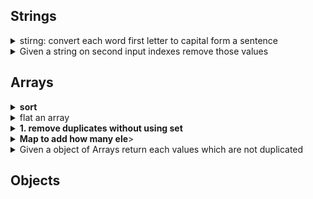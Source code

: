 ## Strings

 <details><summary>stirng: convert each word first letter to capital form a sentence</summary>

  ```typescript
    string1 = 'tets hdsfhjsgfhgds'
    let stringe = string1.split(' ').map(v => v[0].toUpperCase()+v.slice(0)).join(' ');
    console.log(stringe)
  ```
 </details>
 <details><summary>Given a string on second input indexes remove those values </summary>

  ```typescript
    string1 = 'tets hdsfhjsgfhgds'
    let stringe = string1.split(' ').map(v => v[0].toUpperCase()+v.slice(0)).join(' ');
    console.log(stringe)
  ```
 </details>

## Arrays

<details>
  <summary><strong>sort</strong></summary>

  ```typescript
  const g = ['a', 'b', 'g', 'a']
  g.sort();
  console.log(g)

  // Create an Array
  const points = [40, 100, 1, 5, 25, 10];

  // Sort the Array
  points.sort(function(a, b){return a-b});
  ```

</details>

 

 <details><summary>flat an array</summary>

    ```typescript
    const arr =[1,3,4,[3,4,5,[4,6,3]]];
    const arr2 = [];

    // using flat
      //  arr2 = arr.flat(3);

    // not using pre-defined
      function flatArray(data){
        for(var i=0;i<data.length;i++){
          if(Array.isArray(data[i])){
            flatArray(data[i])
          } else {
            arr2.push(data[i]);
          }
        }
      }
      flatArray(arr);
      console.log(arr2);
    ```
 </details>


      




<details>
  <summary><strong>1. remove duplicates without using set</strong></summary>
    1.using foreach and includes() method.
    2.using filter to get index of each element to match with current index 
    3.Remove duplicates in without using predefine methods

```typescript
let data = [3, 5, , 1, 1, 1, 1, 2, 3];
const filteredData = data.filter((v, i) => {
  return data.indexOf(v) === i;
});
console.log(filteredData);
const removeZero = data.filter((v) => {
  return v !== 1;
});
console.log(removeZero);
const nData = [1, 2, 2, 1, 2, 3, 1];
const z = [...new Set(nData)];
console.log(z);
```
</details>
<details>
  <summary><strong>Map to add how many ele</strong>></summary>
  
  
```typescript
  const a = new Map();
data.forEach((r) => {
  if (a.has(r)) {
    let d = a.get(r);
    a.set(r, ++d);
  } else a.set(r, 1);
});
for (let [k, o] of a) {
  console.log(k, o);
}
```

</details>
<details><summary>Given a object of Arrays return each values which are not duplicated </summary>
  1.using Object.values(object).flat u can get flat array
  2.using reduce or foreach count each value and have it in object
  3.using filter compare flat values with count values if taht ele is 1 then return taht array

  ```typescript
   
  ```
 </details>


## Objects
